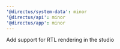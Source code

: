 ```yaml
---
'@directus/system-data': minor
'@directus/api': minor
'@directus/app': minor
---
```


Add support for RTL rendering in the studio
